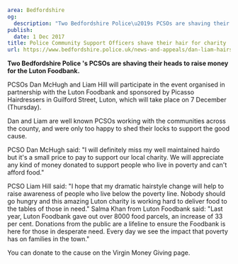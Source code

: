```yaml
area: Bedfordshire
og:
  description: "Two Bedfordshire Police\u2019s PCSOs are shaving their heads to raise money for the Luton Foodbank."
publish:
  date: 1 Dec 2017
title: Police Community Support Officers shave their hair for charity
url: https://www.bedfordshire.police.uk/news-and-appeals/dan-liam-hairshave
```

**Two Bedfordshire Police 's PCSOs are shaving their heads to raise money for the Luton Foodbank.**

PCSOs Dan McHugh and Liam Hill will participate in the event organised in partnership with the Luton Foodbank and sponsored by Picasso Hairdressers in Guilford Street, Luton, which will take place on 7 December (Thursday).

Dan and Liam are well known PCSOs working with the communities across the county, and were only too happy to shed their locks to support the good cause.

PCSO Dan McHugh said: "I will definitely miss my well maintained hairdo but it's a small price to pay to support our local charity. We will appreciate any kind of money donated to support people who live in poverty and can't afford food."

PCSO Liam Hill said: "I hope that my dramatic hairstyle change will help to raise awareness of people who live below the poverty line. Nobody should go hungry and this amazing Luton charity is working hard to deliver food to the tables of those in need." Salma Khan from Luton Foodbank said: "Last year, Luton Foodbank gave out over 8000 food parcels, an increase of 33 per cent. Donations from the public are a lifeline to ensure the Foodbank is here for those in desperate need. Every day we see the impact that poverty has on families in the town."

You can donate to the cause on the Virgin Money Giving page.
